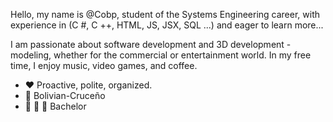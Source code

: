 Hello, my name is @Cobp, student of the Systems Engineering career, with experience in (C #, C ++, HTML, JS, JSX, SQL ...) and eager to learn more...

I am passionate about software development and 3D development - modeling, whether for the commercial or entertainment world. In my free time, I enjoy music, video games, and coffee.
- ❤️ Proactive, polite, organized.
- 💛 Bolivian-Cruceño
- 💚 🤍 💚 Bachelor
